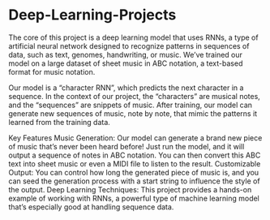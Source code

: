 # Deep-Learning-Projects
The core of this project is a deep learning model that uses RNNs, a type of artificial neural network designed to recognize patterns in sequences of data, such as text, genomes, handwriting, or music. We’ve trained our model on a large dataset of sheet music in ABC notation, a text-based format for music notation.

Our model is a “character RNN”, which predicts the next character in a sequence. In the context of our project, the “characters” are musical notes, and the “sequences” are snippets of music. After training, our model can generate new sequences of music, note by note, that mimic the patterns it learned from the training data.

Key Features
Music Generation: Our model can generate a brand new piece of music that’s never been heard before! Just run the model, and it will output a sequence of notes in ABC notation. You can then convert this ABC text into sheet music or even a MIDI file to listen to the result.
Customizable Output: You can control how long the generated piece of music is, and you can seed the generation process with a start string to influence the style of the output.
Deep Learning Techniques: This project provides a hands-on example of working with RNNs, a powerful type of machine learning model that’s especially good at handling sequence data.
